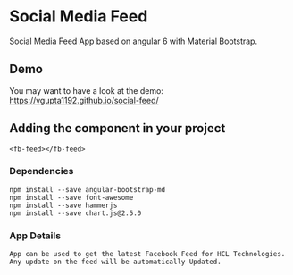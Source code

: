 # Social Media Feed
Social Media Feed App based on angular 6 with Material Bootstrap.


## Demo
You may want to have a look at the demo: https://vgupta1192.github.io/social-feed/

## Adding the component in your project
```
<fb-feed></fb-feed>
```

### Dependencies
```
npm install --save angular-bootstrap-md
npm install --save font-awesome
npm install --save hammerjs
npm install --save chart.js@2.5.0
```

### App Details
```
App can be used to get the latest Facebook Feed for HCL Technologies. Any update on the feed will be automatically Updated.
```
